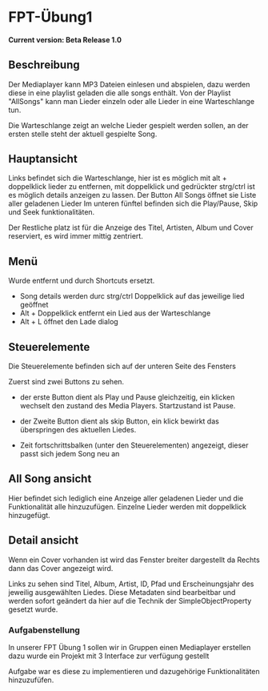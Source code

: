 # FPT-Übung1
#### Current version: Beta Release 1.0
## Beschreibung

Der Mediaplayer kann MP3 Dateien einlesen und abspielen, dazu werden diese in eine playlist geladen die alle songs enthält.
Von der Playlist "AllSongs" kann man Lieder einzeln oder alle Lieder in eine Warteschlange tun.

Die Warteschlange zeigt an welche Lieder gespielt werden sollen, an der ersten stelle steht der aktuell gespielte Song.

## Hauptansicht

Links befindet sich die Warteschlange, hier ist es möglich mit alt + doppelklick lieder zu entfernen, mit doppelklick und gedrückter strg/ctrl ist es möglich details anzeigen zu lassen.
Der Button All Songs öffnet sie Liste aller geladenen Lieder
Im unteren fünftel befinden sich die Play/Pause, Skip und Seek funktionalitäten.

Der Restliche platz ist für die Anzeige des Titel, Artisten, Album und Cover reserviert, es wird immer mittig zentriert.

## Menü 
Wurde entfernt und durch Shortcuts ersetzt.

- Song details werden durc strg/ctrl Doppelklick auf das jeweilige lied geöffnet
- Alt + Doppelklick entfernt ein Lied aus der Warteschlange
- Alt + L öffnet den Lade dialog

## Steuerelemente

Die Steuerelemente befinden sich auf der unteren Seite des Fensters

Zuerst sind zwei Buttons zu sehen.
- der erste Button dient als Play und Pause gleichzeitig, ein klicken wechselt den zustand des Media Players. Startzustand ist Pause.
- der Zweite Button dient als skip Button, ein klick bewirkt das überspringen des aktuellen Liedes.


- Zeit fortschrittsbalken (unter den Steuerelementen) angezeigt, dieser passt sich jedem Song neu an

## All Song ansicht

Hier befindet sich lediglich eine Anzeige aller geladenen Lieder und die Funktionalität alle hinzuzufügen.
Einzelne Lieder werden mit doppelklick hinzugefügt.

## Detail ansicht

Wenn ein Cover vorhanden ist wird das Fenster breiter dargestellt da Rechts dann das Cover angezeigt wird.

Links zu sehen sind Titel, Album, Artist, ID, Pfad und Erscheinungsjahr des jeweilig ausgewählten Liedes.
Diese Metadaten sind bearbeitbar und werden sofort geändert da hier auf die Technik der SimpleObjectProperty gesetzt wurde.


### Aufgabenstellung

In unserer FPT Übung 1 sollen wir in Gruppen einen Mediaplayer erstellen dazu wurde ein Projekt mit 3 Interface zur verfügung gestellt

Aufgabe war es diese zu implementieren und dazugehörige Funktionalitäten hinzuzufüfen.
